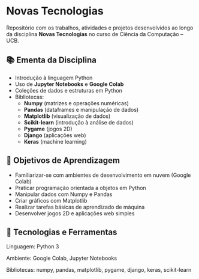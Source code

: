 # Novas Tecnologias 

Repositório com os trabalhos, atividades e projetos desenvolvidos ao longo da disciplina **Novas Tecnologias** no curso de Ciência da Computação – UCB.

## 📚 Ementa da Disciplina

- Introdução à linguagem Python
- Uso de **Jupyter Notebooks** e **Google Colab**
- Coleções de dados e estruturas em Python
- Bibliotecas:
  - **Numpy** (matrizes e operações numéricas)
  - **Pandas** (dataframes e manipulação de dados)
  - **Matplotlib** (visualização de dados)
  - **Scikit-learn** (introdução à análise de dados)
  - **Pygame** (jogos 2D)
  - **Django** (aplicações web)
  - **Keras** (machine learning)

## 🎯 Objetivos de Aprendizagem

- Familiarizar-se com ambientes de desenvolvimento em nuvem (Google Colab)
- Praticar programação orientada a objetos em Python
- Manipular dados com Numpy e Pandas
- Criar gráficos com Matplotlib
- Realizar tarefas básicas de aprendizado de máquina
- Desenvolver jogos 2D e aplicações web simples

## 🧰 Tecnologias e Ferramentas
Linguagem: Python 3

Ambiente: Google Colab, Jupyter Notebooks

Bibliotecas: numpy, pandas, matplotlib, pygame, django, keras, scikit-learn


